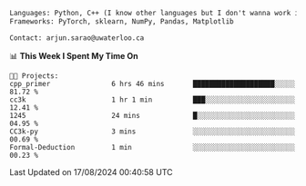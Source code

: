 ```txt
Languages: Python, C++ (I know other languages but I don't wanna work in em)
Frameworks: PyTorch, sklearn, NumPy, Pandas, Matplotlib

Contact: arjun.sarao@uwaterloo.ca
```

<!--START_SECTION:waka-->
📊 **This Week I Spent My Time On** 

```text
🐱‍💻 Projects: 
cpp_primer               6 hrs 46 mins       ████████████████████░░░░░   81.72 % 
cc3k                     1 hr 1 min          ███░░░░░░░░░░░░░░░░░░░░░░   12.41 % 
1245                     24 mins             █░░░░░░░░░░░░░░░░░░░░░░░░   04.95 % 
CC3k-py                  3 mins              ░░░░░░░░░░░░░░░░░░░░░░░░░   00.69 % 
Formal-Deduction         1 min               ░░░░░░░░░░░░░░░░░░░░░░░░░   00.23 % 
```


 Last Updated on 17/08/2024 00:40:58 UTC
<!--END_SECTION:waka-->
